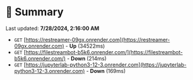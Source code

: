 # 📖 Summary
Last updated: **7/28/2024, 2:16:00 AM**

- `GET` [https://restreamer-09gx.onrender.com](https://restreamer-09gx.onrender.com) - **Up** (34522ms)
- `GET` [https://filestreambot-b5k6.onrender.com/](https://filestreambot-b5k6.onrender.com/) - **Down** (214ms)
- `GET` [https://jupyterlab-python3-12-3.onrender.com](https://jupyterlab-python3-12-3.onrender.com) - **Down** (169ms)
